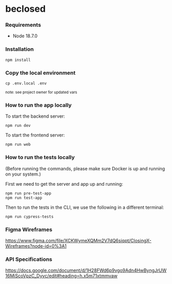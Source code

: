 # beclosed

### Requirements

- Node 18.7.0

### Installation

```
npm install
```

### Copy the local environment

```
cp .env.local .env
```

<sub>note: see project owner for updated vars</sub>

### How to run the app locally

To start the backend server:

```
npm run dev
```

To start the frontend server:

```
npm run web
```

### How to run the tests locally

(Before running the commands, please make sure Docker is up and running on your system.)

First we need to get the server and app up and running:

```
npm run pre-test-app
npm run test-app
```

Then to run the tests in the CLI, we use the following in a different terminal:

```
npm run cypress-tests
```

### Figma Wireframes

https://www.figma.com/file/XCKWymeXQMm2V7dQ6siqpt/ClosingX-Wireframes?node-id=0%3A1

### API Specifications

https://docs.google.com/document/d/1H28FWd6p9vgo9Adn4HwByngJrUW16MiScoVpzC_Dyvc/edit#heading=h.x5m71xtmmvaw
